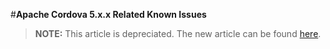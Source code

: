 <properties pageTitle="Apache Cordova 5.x.x Related Known Issues" 
  description="This is an article on bower tutorial"
  services=""
  documentationCenter=""
  authors="bursteg" />

#**Apache Cordova 5.x.x Related Known Issues**

> **NOTE:** This article is depreciated. The new article can be found [here](/articles/known-issues/known-issues-cordova5.md).
